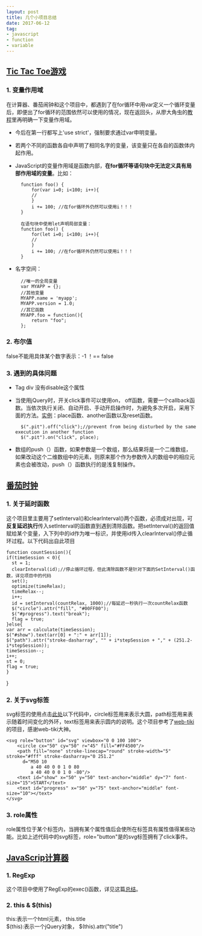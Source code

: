 ```yaml
---
layout: post
title: 几个小项目总结
date: 2017-06-12
tag:
- javascript
- function
- variable
---
```

## [Tic Tac Toe游戏](https://codepen.io/ginnko/full/dRPXGv/)
### 1. 变量作用域  
在计算器、番茄闹钟和这个项目中，都遇到了在for循环中用var定义一个循环变量后，即便出了for循环的范围依然可以使用的情况，现在返回头，从廖大角虫的[教程](http://www.liaoxuefeng.com/wiki/001434446689867b27157e896e74d51a89c25cc8b43bdb3000/0014344993159773a464f34e1724700a6d5dd9e235ceb7c000)里再明确一下变量作用域。

<!-- more -->

- 今后在第一行都写上'use strict'，强制要求通过var申明变量。
- 若两个不同的函数各自中声明了相同名字的变量，该变量只在各自的函数体内起作用。
- JavaScript的变量作用域是函数内部，**在for循环等语句块中无法定义具有局部作用域的变量**。比如： 

		function foo() {
			for(var i=0; i<100; i++){
			//
			}
			i += 100; //在for循环外仍然可以使用i！！！
		}

		在语句块中使用let声明局部变量：
		function foo() {
			for(let i=0; i<100; i++){
			//
			}
			i += 100; //在for循环外仍然可以使用i！！！
		}

- 名字空间：

		//唯一的全局变量
		var MYAPP = {};
		//其他变量
		MYAPP.name = 'myapp';
		MYAPP.version = 1.0;
		//其它函数
		MYAPP.foo = function(){
			return "foo";
		};

### 2. 布尔值
false不能用具体某个数字表示：-1 ！== false

### 3. 遇到的具体问题
- Tag div 没有disable这个属性
- 当使用jQuery时，开关click事件可以使用on， off函数，需要一个callback函数。当依次执行关闭、自动开启、手动开启操作时，为避免多次开启，采用下面的方法。[实例](https://codepen.io/ginnko/pen/dRPXGv)：place函数、another函数以及reset函数。

		$(".pit").off("click");//prevent from being disturbed by the same execution in another function
 		$(".pit").on("click", place);

- 数组的push（）函数，如果参数是一个数组，那么结果将是一个二维数组，如果改动这个二维数组中的元素，则原来那个作为参数传入的数组中的相应元素也会被改动，push（）函数执行的是浅复制操作。



## [番茄时钟](https://codepen.io/ginnko/full/EXxXJw/)
### 1. 关于延时函数
这个项目里主要用了setInterval()和clearInterval()两个函数，必须成对出现，可**反复延迟执行**传入setInterval的函数直到遇到清除函数。把setInterval()的返回值赋给某个变量，入下列中的id作为唯一标识，并使用id传入clearInterval()停止循环过程。以下代码出自此项目

	function countSession(){
    if(timeSession < 0){
      st = 1;
      clearInterval(id);//停止循环过程，但此清除函数不是针对下面的SetInterval()函数，详见项目中的代码
      set();
      optimize(timeRelax);
      timeRelax--;
      i++;
      id = setInterval(countRelax, 1000);//每延迟一秒执行一次countRelax函数
      $("circle").attr("fill", "#00FF00");
      $("#progress").text("break");
      flag = true;
 	}else{
    var arr = calculate(timeSession);
    $("#show").text(arr[0] + ":" + arr[1]);
    $("path").attr("stroke-dasharray", "" + i*stepSession + "," + (251.2-i*stepSession));
    timeSession--;
    i++;
    st = 0;
    flag = true;
    }
}

### 2. 关于svg标签
svg标签的使用点击[此处](https://developer.mozilla.org/zh-CN/docs/Web/SVG/Tutorial/Paths)以下代码中，circle标签用来表示大圆，path标签用来表示随着时间变化的外环，text标签用来表示圆内的说明。这个项目参考了[web-tiki](https://codepen.io/web-tiki/full/qEGvMN/)的项目，感谢web-tiki大神。

	<svg role="button" id="svg" viewbox="0 0 100 100">
    	<circle cx="50" cy="50" r="45" fill="#FF4500"/>
    	<path fill="none" stroke-linecap="round" stroke-width="5" stroke="#fff" stroke-dasharray="0 251.2"
          d="M50 10
             a 40 40 0 0 1 0 80
             a 40 40 0 0 1 0 -80"/>
    	<text id="show" x="50" y="50" text-anchor="middle" dy="7" font-size="15">START</text>
    	<text id="progress" x="50" y="75" text-anchor="middle" font-size="10"></text>
    </svg>

### 3. role属性
role属性位于某个标签内，当拥有某个属性值后会使所在标签具有属性值得某些功能。比如上述代码中的svg标签，role="button"是的svg标签拥有了click事件。

## [JavaScrip计算器](https://codepen.io/ginnko/full/EXxXJw/)
### 1. RegExp
这个项目中使用了RegExp的exec()函数，详见这篇[总结]()。
### 2. this & $(this)
this:表示一个html元素， this.title  
$(this):表示一个jQuery对象， $(this).attr("title")





